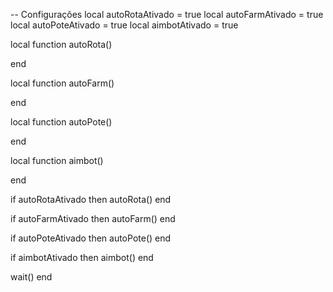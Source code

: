 -- Configurações
local autoRotaAtivado = true
local autoFarmAtivado = true
local autoPoteAtivado = true
local aimbotAtivado = true

local function autoRota()

end

local function autoFarm()

end

local function autoPote()

end

local function aimbot()

end

  if autoRotaAtivado then
    autoRota()
  end

  if autoFarmAtivado then
    autoFarm()
  end

  if autoPoteAtivado then
    autoPote()
  end

  if aimbotAtivado then
    aimbot()
  end

  wait()
end
